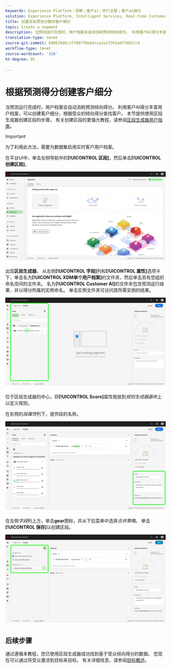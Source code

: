 ```yaml
---
keywords: Experience Platform；洞察；客户ai；热门主题；客户ai细分
solution: Experience Platform, Intelligent Services, Real-time Customer Data Platform
title: 创建具有预测分数的客户细分
topic: Create a segment
description: 当预测运行完成时，用户档案会自动消耗预测倾向得分。 利用客户AI得分丰富用户档案，可以创建客户细分，根据受众的倾向得分查找客户。 本节提供使用区段生成器创建区段的步骤。
translation-type: tm+mt
source-git-commit: 698639d6c2f7897f0eb4cce2a1f265a0f7bb57c9
workflow-type: tm+mt
source-wordcount: '318'
ht-degree: 0%

---
```



# 根据预测得分创建客户细分

当预测运行完成时，用户档案会自动消耗预测倾向得分。 利用客户AI得分丰富用户档案，可以创建客户细分，根据受众的倾向得分查找客户。 本节提供使用区段生成器创建区段的步骤。 有关创建区段的更强大教程，请参阅[区段生成器用户指南](../../../segmentation/ui/segment-builder.md)。

>[!IMPORTANT]
>
>为了利用此方法，需要为数据集启用实时客户用户档案。

在平台UI中，单击左侧导航中的&#x200B;**[!UICONTROL 区段]**，然后单击&#x200B;**[!UICONTROL 创建区段]**。

![](../images/user-guide/segments.png)

出现&#x200B;**区段生成器**。 从左侧&#x200B;**[!UICONTROL 字段]**&#x200B;列和&#x200B;**[!UICONTROL 属性]**&#x200B;选项卡下，单击名为&#x200B;**[!UICONTROL XDM单个用户档案]**&#x200B;的文件夹，然后单击具有您组织命名空间的文件夹。 名为&#x200B;**[!UICONTROL Customer AI]**&#x200B;的文件夹包含预测运行结果，并以得分所属的实例命名。 单击实例文件夹可访问其所需实例的结果。

![](../images/user-guide/results.png)

位于区段生成器的中心，将&#x200B;**[!UICONTROL Score]**&#x200B;属性拖放到&#x200B;*规则生成器画布*&#x200B;上以定义规则。

在右侧的&#x200B;*段属性*&#x200B;列下，提供段的名称。

![](../images/user-guide/properties.png)

在左侧&#x200B;*字段*&#x200B;列上方，单击&#x200B;**gear**&#x200B;图标，并从下拉菜单中选择&#x200B;*合并策略*。 单击&#x200B;**[!UICONTROL 保存]**&#x200B;以创建区段。

![](../images/user-guide/merge_policy.png)

## 后续步骤

通过遵循本教程，您已使用区段生成器成功找到基于受众倾向得分的数据。 您现在可以通过将受众激活到目标来目标。 有关详细信息，请参阅[目标概述](../../../destinations/home.md)。